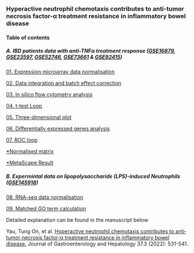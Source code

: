 
### Hyperactive neutrophil chemotaxis contributes to anti-tumor necrosis factor-α treatment resistance in inflammatory bowel disease

#### Table of contents
##### A. IBD patients data with anti-TNFα treatment response ([GSE16879](https://www.ncbi.nlm.nih.gov/geo/query/acc.cgi?acc=GSE16879), [GSE23597](https://www.ncbi.nlm.nih.gov/geo/query/acc.cgi?acc=GSE23597), [GSE52746](https://www.ncbi.nlm.nih.gov/geo/query/acc.cgi?acc=GSE52746), [GSE73661](https://www.ncbi.nlm.nih.gov/geo/query/acc.cgi?acc=GSE73661) & [GSE92415](https://www.ncbi.nlm.nih.gov/geo/query/acc.cgi?acc=GSE92415))

[01. Expression microarray data normalisation](https://github.com/paytonyau/anti-TNF-resistance/blob/main/01.microarray.normalisation.R)

[02. Data integration and batch effect correction](https://github.com/paytonyau/anti-TNF-resistance/blob/main/02.ComBat.SVA.R)

[03. In silico flow cytometry analysis](https://github.com/paytonyau/anti-TNF-resistance/blob/main/03.cellular_deconvolution.R)

[04. t-test Loop](https://github.com/paytonyau/anti-TNF-resistance/blob/main/04_T-Test.R)

[05. Three-dimensional plot](https://github.com/paytonyau/anti-TNF-resistance/blob/main/05_3D_Plot.R)

[06. Differentially expressed genes analysis](https://github.com/paytonyau/anti-TNF-resistance/blob/main/06_DEGs.R)

[07. ROC loop](https://github.com/paytonyau/anti-TNF-resistance/blob/main/07_ROC.curves.R)

[*Normalised matrix](https://github.com/paytonyau/anti-TNF-resistance/blob/main/IBD_matrix.7z)

[*MetaScape Result](https://github.com/paytonyau/anti-TNF-resistance/blob/main/IBD_MetaScape_outputs.zip)

##### B. Expermintal data on lipopolysaccharide (LPS)-induced Neutrophils ([GSE145918](https://www.ncbi.nlm.nih.gov/geo/query/acc.cgi?acc=GSE145918))

[08. RNA-seq data normalisation](https://github.com/paytonyau/anti-TNF-resistance/blob/main/08_LPS_Neutrophils_RNA-seq_Norm.R)

[09. Matched GO term calculation](https://github.com/paytonyau/anti-TNF-resistance/blob/main/09_LPS_Neutrophils_Groups_Comparsions.R)


Detailed explanation can be found in the manuscript below

Yau, Tung On, et al. [Hyperactive neutrophil chemotaxis contributes to anti‐tumor necrosis factor‐α treatment resistance in inflammatory bowel disease.](https://doi.org/10.1111/jgh.15764) Journal of Gastroenterology and Hepatology 37.3 (2022): 531-541.
